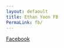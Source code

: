 ```yaml
---
layout: defaoult
title: Ethan Yoon FB
PermaLink: fb/
---
```

[Facebook](https://www.facebook.com/jwy88)
